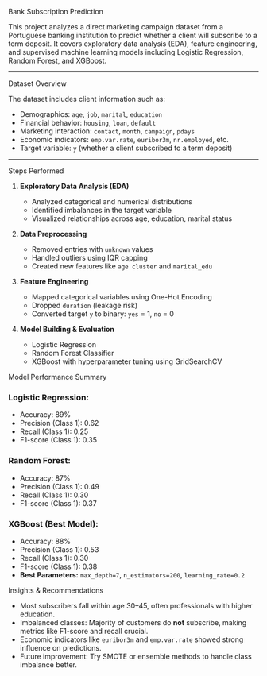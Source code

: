 Bank Subscription Prediction

This project analyzes a direct marketing campaign dataset from a Portuguese banking institution to predict whether a client will subscribe to a term deposit. It covers exploratory data analysis (EDA), feature engineering, and supervised machine learning models including Logistic Regression, Random Forest, and XGBoost.

---

 Dataset Overview

The dataset includes client information such as:
- Demographics: `age`, `job`, `marital`, `education`
- Financial behavior: `housing`, `loan`, `default`
- Marketing interaction: `contact`, `month`, `campaign`, `pdays`
- Economic indicators: `emp.var.rate`, `euribor3m`, `nr.employed`, etc.
- Target variable: `y` (whether a client subscribed to a term deposit)

---

Steps Performed

1. **Exploratory Data Analysis (EDA)**
   - Analyzed categorical and numerical distributions
   - Identified imbalances in the target variable
   - Visualized relationships across age, education, marital status

2. **Data Preprocessing**
   - Removed entries with `unknown` values
   - Handled outliers using IQR capping
   - Created new features like `age cluster` and `marital_edu`

3. **Feature Engineering**
   - Mapped categorical variables using One-Hot Encoding
   - Dropped `duration` (leakage risk)
   - Converted target `y` to binary: `yes` = 1, `no` = 0

4. **Model Building & Evaluation**
   - Logistic Regression
   - Random Forest Classifier
   - XGBoost with hyperparameter tuning using GridSearchCV


Model Performance Summary

### Logistic Regression:
- Accuracy: 89%
- Precision (Class 1): 0.62
- Recall (Class 1): 0.25
- F1-score (Class 1): 0.35

### Random Forest:
- Accuracy: 87%
- Precision (Class 1): 0.49
- Recall (Class 1): 0.30
- F1-score (Class 1): 0.37

### XGBoost (Best Model):
- Accuracy: 88%
- Precision (Class 1): 0.53
- Recall (Class 1): 0.30
- F1-score (Class 1): 0.38
- **Best Parameters:** `max_depth=7`, `n_estimators=200`, `learning_rate=0.2`



 Insights & Recommendations

- Most subscribers fall within age 30–45, often professionals with higher education.
- Imbalanced classes: Majority of customers do **not** subscribe, making metrics like F1-score and recall crucial.
- Economic indicators like `euribor3m` and `emp.var.rate` showed strong influence on predictions.
- Future improvement: Try SMOTE or ensemble methods to handle class imbalance better.
